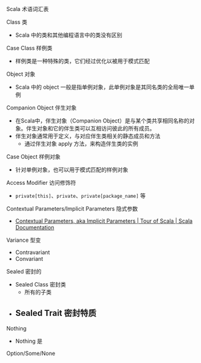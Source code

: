 Scala 术语词汇表

Class 类
- Scala 中的类和其他编程语言中的类没有区别

Case Class 样例类
- 样例类是一种特殊的类，它们经过优化以被用于模式匹配

Object 对象
- Scala 中的 object 一般是指单例对象，此单例对象是其同名类的全局唯一单例

Companion Object 伴生对象
- 在Scala中，伴生对象（Companion Object）是与某个类共享相同名称的对象。伴生对象和它的伴生类可以互相访问彼此的所有成员。
- 伴生对象通常用于定义，与对应伴生类相关的静态成员和方法
	- 通过伴生对象 apply 方法，来构造伴生类的实例

Case Object 样例对象
- 针对单例对象，也可以用于模式匹配的样例对象

Access Modifier 访问修饰符
-  `private[this]`、`private`、`private[package_name]` 等

Contextual Parameters/Implicit Parameters 隐式参数
- [Contextual Parameters, aka Implicit Parameters | Tour of Scala | Scala Documentation](https://docs.scala-lang.org/tour/implicit-parameters.html)

Variance 型变
- Contravariant
- Convariant

Sealed 密封的
- Sealed Class 密封类
	- 所有的子类
- Sealed Trait 密封特质
	- 

Nothing
- Nothing 是

Option/Some/None